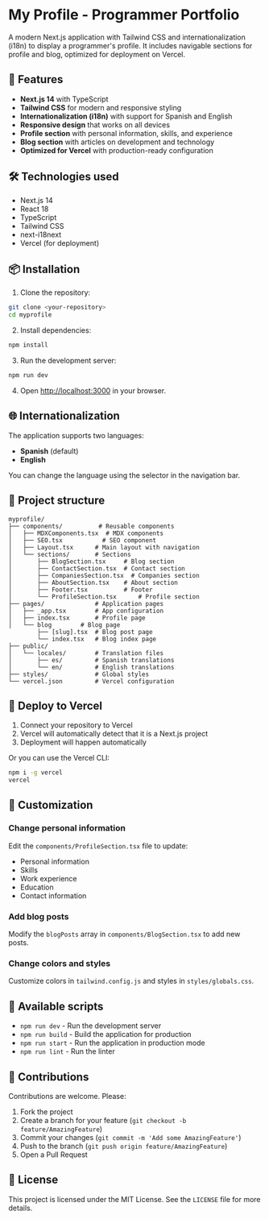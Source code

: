 # My Profile - Programmer Portfolio

A modern Next.js application with Tailwind CSS and internationalization (i18n) to display a programmer's profile. It includes navigable sections for profile and blog, optimized for deployment on Vercel.

## 🚀 Features

- **Next.js 14** with TypeScript
- **Tailwind CSS** for modern and responsive styling
- **Internationalization (i18n)** with support for Spanish and English
- **Responsive design** that works on all devices
- **Profile section** with personal information, skills, and experience
- **Blog section** with articles on development and technology
- **Optimized for Vercel** with production-ready configuration

## 🛠️ Technologies used

- Next.js 14
- React 18
- TypeScript
- Tailwind CSS
- next-i18next
- Vercel (for deployment)

## 📦 Installation

1. Clone the repository:

```bash
git clone <your-repository>
cd myprofile
```

2. Install dependencies:

```bash
npm install
```

3. Run the development server:

```bash
npm run dev
```

4. Open [http://localhost:3000](http://localhost:3000) in your browser.

## 🌐 Internationalization

The application supports two languages:

- **Spanish** (default)
- **English**

You can change the language using the selector in the navigation bar.

## 📁 Project structure

```
myprofile/
├── components/          # Reusable components
│   ├── MDXComponents.tsx  # MDX components
│   ├── SEO.tsx           # SEO component
│   ├── Layout.tsx      # Main layout with navigation
│   └── sections/       # Sections
│       ├── BlogSection.tsx     # Blog section
│       ├── ContactSection.tsx  # Contact section
│       ├── CompaniesSection.tsx  # Companies section
│       ├── AboutSection.tsx    # About section
│       ├── Footer.tsx          # Footer
│       └── ProfileSection.tsx      # Profile section
├── pages/              # Application pages
│   ├── _app.tsx        # App configuration
│   ├── index.tsx       # Profile page
│   └── blog        # Blog page
        ├── [slug].tsx  # Blog post page
        └── index.tsx   # Blog index page
├── public/
│   └── locales/        # Translation files
│       ├── es/         # Spanish translations
│       └── en/         # English translations
├── styles/             # Global styles
└── vercel.json         # Vercel configuration
```

## 🚀 Deploy to Vercel

1. Connect your repository to Vercel
2. Vercel will automatically detect that it is a Next.js project
3. Deployment will happen automatically

Or you can use the Vercel CLI:

```bash
npm i -g vercel
vercel
```

## 🎨 Customization

### Change personal information

Edit the `components/ProfileSection.tsx` file to update:

- Personal information
- Skills
- Work experience
- Education
- Contact information

### Add blog posts

Modify the `blogPosts` array in `components/BlogSection.tsx` to add new posts.

### Change colors and styles

Customize colors in `tailwind.config.js` and styles in `styles/globals.css`.

## 📝 Available scripts

- `npm run dev` - Run the development server
- `npm run build` - Build the application for production
- `npm run start` - Run the application in production mode
- `npm run lint` - Run the linter

## 🤝 Contributions

Contributions are welcome. Please:

1. Fork the project
2. Create a branch for your feature (`git checkout -b feature/AmazingFeature`)
3. Commit your changes (`git commit -m 'Add some AmazingFeature'`)
4. Push to the branch (`git push origin feature/AmazingFeature`)
5. Open a Pull Request

## 📄 License

This project is licensed under the MIT License. See the `LICENSE` file for more details.
